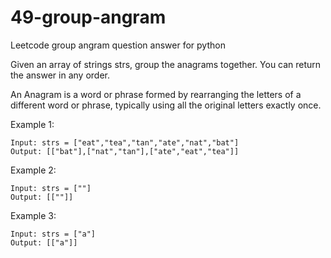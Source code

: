 # 49-group-angram
Leetcode  group angram question answer for python

Given an array of strings strs, group the anagrams together. You can return the answer in any order.

An Anagram is a word or phrase formed by rearranging the letters of a different word or phrase, typically using all the original letters exactly once.

Example 1:

    Input: strs = ["eat","tea","tan","ate","nat","bat"]
    Output: [["bat"],["nat","tan"],["ate","eat","tea"]]
    
Example 2:

    Input: strs = [""]
    Output: [[""]]
    
Example 3:

    Input: strs = ["a"]
    Output: [["a"]]
